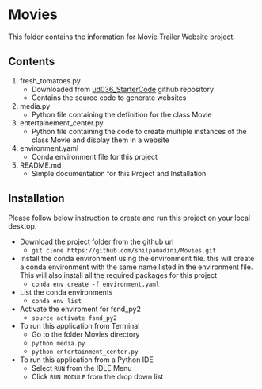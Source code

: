 # Movies

This folder contains the information for Movie Trailer Website project. 

## Contents

1. fresh_tomatoes.py
    * Downloaded from [ud036_StarterCode](https://github.com/udacity/ud036_StarterCode) github repository
    * Contains the source code to generate websites
2. media.py
    * Python file containing the definition for the class Movie
3. entertainement_center.py
    * Python file containing the code to create multiple instances of the class Movie and display them in a website
4. environment.yaml
    * Conda environment file for this project
5. README.md
    * Simple documentation for this Project and Installation

## Installation

Please follow below instruction to create and run this project on your local desktop.
* Download the project folder from the github url
	* ```git clone https://github.com/shilpamadini/Movies.git```
* Install the conda environment using the environment file. this will create a conda environment with the same name listed in the environment file. This will also install all the required packages for this project
	* ```conda env create -f environment.yaml```
* List the conda environments
	* ```conda env list```
* Activate the enviroment for fsnd_py2
	* ```source activate fsnd_py2```
* To run this application from Terminal
	* Go to the folder Movies directory
 	* ```python media.py```
 	* ```python entertainment_center.py```
* To run this application from a Python IDE
	* Select ```RUN``` from the IDLE Menu
	* Click ```RUN MODULE``` from the drop down list
